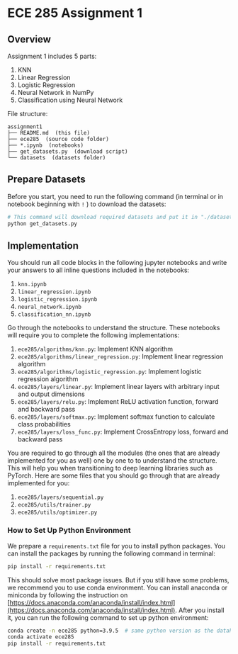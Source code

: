 # ECE 285 Assignment 1

## Overview

Assignment 1 includes 5 parts:

1. KNN
2. Linear Regression
3. Logistic Regression
4. Neural Network in NumPy
5. Classification using Neural Network

File structure:

```
assignment1
├── README.md  (this file)
├── ece285  (source code folder)
├── *.ipynb  (notebooks)
├── get_datasets.py  (download script)
└── datasets  (datasets folder)
```

## Prepare Datasets

Before you start, you need to run the following command (in terminal or in notebook beginning with `!` ) to download the datasets:

```sh
# This command will download required datasets and put it in "./datasets".
python get_datasets.py
```

## Implementation

You should run all code blocks in the following jupyter notebooks and write your answers to all inline questions included in the notebooks:

1. `knn.ipynb`
2. `linear_regression.ipynb`
3. `logistic_regression.ipynb`
4. `neural_network.ipynb`
5. `classification_nn.ipynb`

Go through the notebooks to understand the structure. These notebooks will require you to complete the following implementations:

1. `ece285/algorithms/knn.py`: Implement KNN algorithm
2. `ece285/algorithms/linear_regression.py`: Implement linear regression algorithm
3. `ece285/algorithms/logistic_regression.py`: Implement logistic regression algorithm
4. `ece285/layers/linear.py`: Implement linear layers with arbitrary input and output dimensions
5. `ece285/layers/relu.py`: Implement ReLU activation function, forward and backward pass
6. `ece285/layers/softmax.py`: Implement softmax function to calculate class probabilities
7. `ece285/layers/loss_func.py`: Implement CrossEntropy loss, forward and backward pass

You are required to go through all the modules (the ones that are already implemented for you as well) one by one to to understand the structure. This will help you when transitioning to deep learning libraries such as PyTorch. Here are some files that you should go through that are already implemented for you:

1. `ece285/layers/sequential.py`
2. `ece285/utils/trainer.py`
3. `ece285/utils/optimizer.py`

### How to Set Up Python Environment

We prepare a `requirements.txt` file for you to install python packages. You can install the packages by running the following command in terminal:

```sh
pip install -r requirements.txt
```

This should solve most package issues. But if you still have some problems, we recommend you to use conda environment. You can install anaconda or miniconda by following the instruction on [https://docs.anaconda.com/anaconda/install/index.html](https://docs.anaconda.com/anaconda/install/index.html). After you install it, you can run the following command to set up python environment:

```sh
conda create -n ece285 python=3.9.5  # same python version as the datahub
conda activate ece285
pip install -r requirements.txt
```
